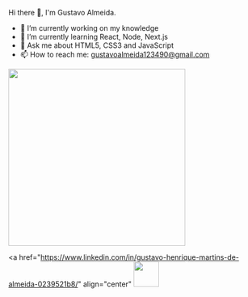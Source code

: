  Hi there 👋, I'm Gustavo Almeida.

- 🔭 I’m currently working on my knowledge
- 🌱 I’m currently learning React, Node, Next.js
- 💬 Ask me about HTML5, CSS3 and JavaScript
- 📫 How to reach me: gustavoalmeida123490@gmail.com

<img src="https://media1.giphy.com/media/Q7SKqn3G97xpmfSOvG/giphy.gif" width="350" height="350" align="center" />

<a href="https://www.linkedin.com/in/gustavo-henrique-martins-de-almeida-0239521b8/" align="center" <img src="https://pngimg.com/uploads/linkedIn/linkedIn_PNG32.png" width="50" height="50" /></a>

                                                                        
